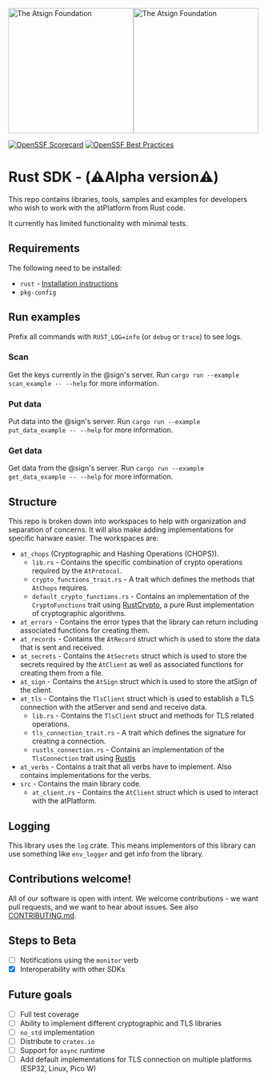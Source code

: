 <a href="https://atsign.com#gh-light-mode-only"><img width=250px src="https://atsign.com/wp-content/uploads/2022/05/atsign-logo-horizontal-color2022.svg#gh-light-mode-only" alt="The Atsign Foundation"></a><a href="https://atsign.com#gh-dark-mode-only"><img width=250px src="https://atsign.com/wp-content/uploads/2023/08/atsign-logo-horizontal-reverse2022-Color.svg#gh-dark-mode-only" alt="The Atsign Foundation"></a>

[![OpenSSF Scorecard](https://api.securityscorecards.dev/projects/github.com/atsign-foundation/at_rust/badge)](https://api.securityscorecards.dev/projects/github.com/atsign-foundation/at_rust)
[![OpenSSF Best Practices](https://www.bestpractices.dev/projects/8148/badge)](https://www.bestpractices.dev/projects/8148)

# Rust SDK - (⚠️Alpha version⚠️)
This repo contains libraries, tools, samples and examples for developers who wish to work with the atPlatform from Rust code.

It currently has limited functionality with minimal tests.

## Requirements
The following need to be installed:
- `rust` - [Installation instructions](https://doc.rust-lang.org/book/ch01-01-installation.html)
- `pkg-config`


## Run examples
Prefix all commands with `RUST_LOG=info` (or `debug` or `trace`) to see logs.
### Scan
Get the keys currently in the @sign's server.
Run `cargo run --example scan_example -- --help` for more information.

### Put data
Put data into the @sign's server.
Run `cargo run --example put_data_example -- --help` for more information.

### Get data
Get data from the @sign's server.
Run `cargo run --example get_data_example -- --help` for more information.


## Structure
This repo is broken down into workspaces to help with organization and separation of concerns. It will also make adding implementations for specific harware easier. The workspaces are:
- `at_chops` (Cryptographic and Hashing Operations (CHOPS)).
  - `lib.rs` - Contains the specific combination of crypto operations required by the `AtProtocol`.
  - `crypto_functions_trait.rs` - A trait which defines the methods that `AtChops` requires.
  - `default_crypto_functions.rs` - Contains an implementation of the `CryptoFunctions` trait using [RustCrypto](https://github.com/RustCrypto), a pure Rust implementation of cryptographic algorithms.
- `at_errors` - Contains the error types that the library can return including associated functions for creating them.
- `at_records` - Contains the `AtRecord` struct which is used to store the data that is sent and received.
- `at_secrets` - Contains the `AtSecrets` struct which is used to store the secrets required by the `AtClient` as well as associated functions for creating them from a file.
- `at_sign` - Contains the `AtSign` struct which is used to store the atSign of the client.
- `at_tls` - Contains the `TlsClient` struct which is used to establish a TLS connection with the atServer and send and receive data.
  - `lib.rs` - Contains the `TlsClient` struct and methods for TLS related operations.
  - `tls_connection_trait.rs` - A trait which defines the signature for creating a connection.
  - `rustls_connection.rs` - Contains an implementation of the `TlsConnection` trait using [Rustls](https://github.com/rustls/)
- `at_verbs` - Contains a trait that all verbs have to implement. Also contains implementations for the verbs.
- `src` - Contains the main library code.
  - `at_client.rs` - Contains the `AtClient` struct which is used to interact with the atPlatform.

## Logging
This library uses the `log` crate. This means implementors of this library can use something like `env_logger` and get info from the library.

## Contributions welcome!
All of our software is open with intent. We welcome contributions - we want pull requests, and we want to hear about issues. See also [CONTRIBUTING.md](CONTRIBUTING.md).

## Steps to Beta
- [ ] Notifications using the `monitor` verb
- [x] Interoperability with other SDKs

## Future goals
- [ ] Full test coverage
- [ ] Ability to implement different cryptographic and TLS libraries
- [ ] `no_std` implementation
- [ ] Distribute to `crates.io`
- [ ] Support for `async` runtime
- [ ] Add default implementations for TLS connection on multiple platforms (ESP32, Linux, Pico W)
